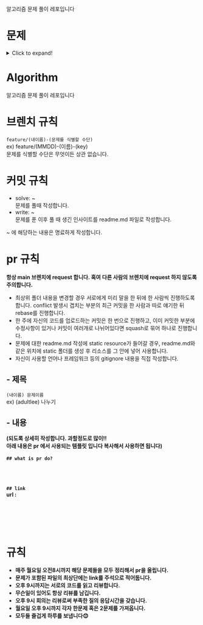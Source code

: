 알고리즘 문제 풀이 레포입니다

# 문제
<details>
  <summary>Click to expand!</summary>
  
   ### 220307
+ [숫자 문자열과 영단어](https://programmers.co.kr/learn/courses/30/lessons/81301)  
+ [비밀지도](https://programmers.co.kr/learn/courses/30/lessons/17681)  
+ [벽 부수고 이동하기](https://www.acmicpc.net/problem/2206)  
+ [미세먼지 안녕!](https://www.acmicpc.net/problem/17144)  
+ [상어 초등학교](https://www.acmicpc.net/problem/21608)  
  
<details>
  <summary>이전 주 문제들!</summary>

### 220228
+ [순위 검색](https://programmers.co.kr/learn/courses/30/lessons/72412)  
+ [k진수에서 소수 개수 구하기](https://programmers.co.kr/learn/courses/30/lessons/92335)  
+ [연구소 3](https://www.acmicpc.net/problem/17142)  
+ [이항 계수 2](https://www.acmicpc.net/problem/11051)  
+ [마법사 상어와 파이어볼](https://www.acmicpc.net/problem/20056)  
+ [메뉴 리뉴얼](https://programmers.co.kr/learn/courses/30/lessons/72411)  
  
  
 ### 220221
+ [감시 카메라](https://www.acmicpc.net/problem/5884)  
+ [신규 아이디 추천](https://programmers.co.kr/learn/courses/30/lessons/72410)  
+ [빗물](https://www.acmicpc.net/problem/14719)  
+ [바이러스](https://www.acmicpc.net/problem/2606)  
+ [마법사 상어와 토네이도](https://www.acmicpc.net/problem/20057)  
+ [피아노 체조](https://www.acmicpc.net/problem/21318)  
  
 ### 220214
+ [동전 바꿔주기](https://www.acmicpc.net/problem/2624)  
+ [뉴스 클러스터링](https://programmers.co.kr/learn/courses/30/lessons/17677)  
+ [치킨 배달](https://www.acmicpc.net/problem/15686)  
+ [핀볼 게임](https://swexpertacademy.com/main/code/problem/problemDetail.do?contestProbId=AWXRF8s6ezEDFAUo)  
+ [시험 감독](https://www.acmicpc.net/problem/13458)  
+ [1, 2, 3 더하기](https://www.acmicpc.net/problem/9095)    
    
### 220207
+ [컨베이어 벨트 위의 로봇](https://www.acmicpc.net/problem/20055)
+ [불!](https://www.acmicpc.net/problem/4179)
+ [하노이 탑](https://www.acmicpc.net/problem/1914)
+ [방금그곡](https://programmers.co.kr/learn/courses/30/lessons/17683)
+ [촌수계산](https://www.acmicpc.net/problem/2644)
+ [스타트와 링크](https://www.acmicpc.net/problem/14889)
  
### 220131
+ [뱀](https://www.acmicpc.net/problem/3190)
+ [아기 상어](https://www.acmicpc.net/problem/16236)
+ [AC](https://www.acmicpc.net/problem/5430)
+ [오픈채팅방](https://programmers.co.kr/learn/courses/30/lessons/42888)
+ [n^2배열 자르기](https://programmers.co.kr/learn/courses/30/lessons/87390)

### 220124
+ [토마토](https://www.acmicpc.net/problem/7576)
+ [안녕](https://www.acmicpc.net/problem/1535)
+ [H-Index](https://programmers.co.kr/learn/courses/30/lessons/42747)
+ [섬 연결하기](https://programmers.co.kr/learn/courses/30/lessons/42861)
+ [2xn 타일링](https://www.acmicpc.net/problem/11726)

### 220117
+ [빙산](https://www.acmicpc.net/problem/2573)
+ [나누기](https://www.acmicpc.net/problem/21757)
</details>
</details>

# Algorithm

알고리즘 문제 풀이 레포입니다

# 브렌치 규칙

`feature/(내이름)-(문제를 식별할 수단)`
<br/> ex) feature/(MMDD)-(이름)-(key)
<br/> 문제를 식별할 수단은 무엇이든 상관 없습니다.

# 커밋 규칙

- solve: ~
  <br/>문제를 풀때 작성합니다.
- write: ~
  <br/>문제를 푼 이후 풀 때 생긴 인사이트를 readme.md 파일로 작성합니다.

~ 에 해당하는 내용은 명료하게 작성합니다.

# pr 규칙

<b>항상 main 브렌치에 request 합니다. 혹여 다른 사람의 브렌치에 request 하지 않도록 주의합니다.</b>

- 최상위 폴더 내용을 변경할 경우 서로에게 미리 말을 한 뒤에 한 사람씩 진행하도록 합니다. conflict 발생시 겹치는 부분의 최근 커밋을 한 사람과 따로 얘기한 뒤 rebase를 진행합니다.
- 한 주에 자신의 코드를 업로드하는 커밋은 한 번으로 진행하고, 이미 커밋한 부분에 수정사항이 있거나 커밋이 여러개로 나뉘어있다면 squash로 묶어 하나로 진행합니다.
- 문제에 대한 readme.md 작성에 static resource가 들어갈 경우, readme.md와 같은 위치에 static 폴더를 생성 후 리소스를 그 안에 넣어 사용합니다.
- 자신이 사용할 언어나 프레임워크 등의 gitignore 내용을 직접 작성합니다.

## - 제목

`(내이름) 문제이름`
<br/> ex) (adultlee) 나누기

## - 내용

<b>(되도록 상세히 작성합니다. 과할정도로 많이!!<br/> 아래 내용은 pr 에서 사용되는 템플릿 입니다 복사해서 사용하면 됩니다)<br/><br/>
`## what is pr do?`
<br/><br/><br/><br/>

`## link`<br/>
url :

<br/><br/><br/><br/>

# 규칙

- 매주 월요일 오전8시까지 해당 문제들을 모두 정리해서 pr을 올립니다.
- 문제가 포함된 파일의 최상단에는 link를 주석으로 적어둡니다.
- 오후 9시까지는 서로의 코드를 읽고 리뷰합니다.
- 무슨일이 있어도 항상 리뷰를 남깁니다.
- 오후 9시 회의는 리뷰로써 부족한 질의 응답시간을 갖습니다.
- 월요일 오후 9시까지 각자 한문제 혹은 2문제를 가져옵니다.
- 모두들 즐겁게 하루를 보냅니다😊
